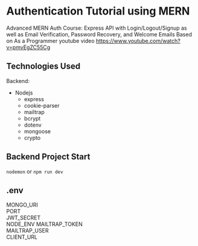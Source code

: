 # Authentication Tutorial using MERN

Advanced MERN Auth Course: Express API with Login/Logout/Signup as well as Email Verification, Password Recovery, and Welcome Emails
Based on As a Programmer youtube video https://www.youtube.com/watch?v=pmvEgZC55Cg

## Technologies Used

Backend:

- Nodejs
  - express
  - cookie-parser
  - mailtrap
  - bcrypt
  - dotenv
  - mongoose
  - crypto

## Backend Project Start

`nodemon` or `npm run dev`

## .env

MONGO_URI  
PORT  
JWT_SECRET  
NODE_ENV
MAILTRAP_TOKEN  
MAILTRAP_USER  
CLIENT_URL
